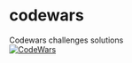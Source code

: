 # codewars
Codewars challenges solutions <br />
[![CodeWars](https://www.codewars.com/users/vixter/badges/large)](https://www.codewars.com/users/vixter "My Honor Badge")
